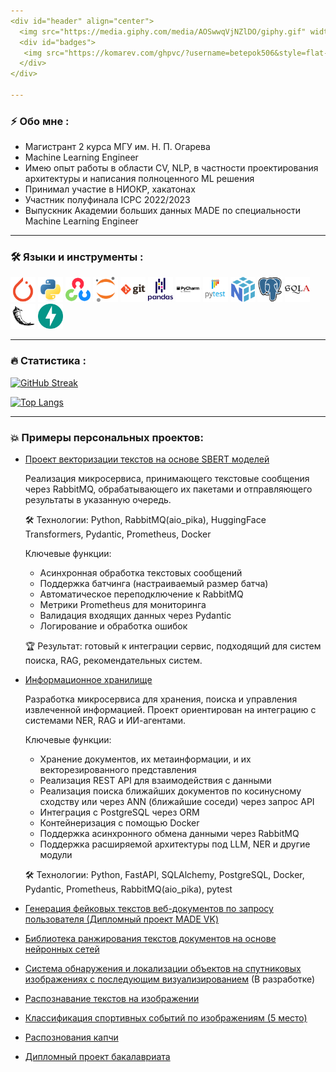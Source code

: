 ```yaml
---
<div id="header" align="center">
  <img src="https://media.giphy.com/media/AOSwwqVjNZlDO/giphy.gif" width="320" height="160"/>
  <div id="badges">
   <img src="https://komarev.com/ghpvc/?username=betepok506&style=flat-square&color=blue" alt=""/>
  </div>
</div>

---
```

### ⚡ Обо мне :
- Магистрант 2 курса МГУ им. Н. П. Огарева
- Machine Learning Engineer
- Имею опыт работы в области CV, NLP, в частности проектирования архитектуры и написания полноценного ML решения 
- Принимал участие в НИОКР, хакатонах
- Участник полуфинала ICPC 2022/2023
- Выпускник Академии больших данных MADE по специальности Machine Learning Engineer


---
### :hammer_and_wrench: Языки и инструменты :
<div>
  <img src="https://github.com/devicons/devicon/blob/master/icons/pytorch/pytorch-original.svg" title="Git" **alt="Git" width="40" height="40"/>
  <img src="https://github.com/devicons/devicon/blob/master/icons/python/python-original.svg" title="Git" **alt="Git" width="40" height="40"/>
  <img src="https://github.com/devicons/devicon/blob/master/icons/opencv/opencv-original.svg" title="Git" **alt="Git" width="40" height="40"/>
  <img src="https://github.com/devicons/devicon/blob/master/icons/jupyter/jupyter-original.svg" title="Git" **alt="Git" width="40" height="40"/>
  <img src="https://github.com/devicons/devicon/blob/master/icons/git/git-original-wordmark.svg" title="Git" **alt="Git" width="40" height="40"/>
  <img src="https://github.com/devicons/devicon/blob/master/icons/pandas/pandas-original-wordmark.svg" title="Git" **alt="Git" width="40" height="40"/>
  <img src="https://github.com/devicons/devicon/blob/master/icons/pycharm/pycharm-original-wordmark.svg" title="Git" **alt="Git" width="40" height="40"/>
  <img src="https://github.com/devicons/devicon/blob/master/icons/pytest/pytest-original-wordmark.svg" title="Git" **alt="Git" width="40" height="40"/>
  <img src="https://github.com/devicons/devicon/blob/master/icons/numpy/numpy-original.svg" title="Git" **alt="Git" width="40" height="40"/>
  <img src="https://github.com/devicons/devicon/blob/master/icons/postgresql/postgresql-original.svg" title="Git" **alt="Git" width="40" height="40"/>
  <img src="https://github.com/devicons/devicon/blob/master/icons/sqlalchemy/sqlalchemy-original.svg" title="Git" **alt="Git" width="40" height="40"/>
  <img src="https://github.com/devicons/devicon/blob/master/icons/flask/flask-original.svg" title="Git" **alt="Git" width="40" height="40"/>
  <img src="https://github.com/devicons/devicon/blob/master/icons/fastapi/fastapi-original.svg" title="Git" **alt="Git" width="40" height="40"/>
</div>

---

### :fire: Статистика :

[![GitHub Streak](http://github-readme-streak-stats.herokuapp.com?user=betepok506&theme=dark&background=000000)](https://git.io/streak-stats)

[![Top Langs](https://github-readme-stats.vercel.app/api/top-langs/?username=betepok506&layout=compact&theme=vision-friendly-dark)](https://github.com/anuraghazra/github-readme-stats)

---
### 💥 Примеры персональных проектов:
- [Проект векторизации текстов на основе SBERT моделей](https://github.com/betepok506/vectorization-model-service)

  Реализация микросервиса, принимающего текстовые сообщения через RabbitMQ, обрабатывающего их пакетами и отправляющего результаты в указанную очередь.

  🛠 Технологии: Python, RabbitMQ(aio_pika), HuggingFace Transformers, Pydantic, Prometheus, Docker

  Ключевые функции: 
  
  - Асинхронная обработка текстовых сообщений
  - Поддержка батчинга (настраиваемый размер батча)
  - Автоматическое переподключение к RabbitMQ
  - Метрики Prometheus для мониторинга
  - Валидация входящих данных через Pydantic
  - Логирование и обработка ошибок
  
  🏆 Результат: готовый к интеграции сервис, подходящий для систем поиска, RAG, рекомендательных систем.
- [Информационное хранилище](https://github.com/betepok506/information-store)

  Разработка микросервиса для хранения, поиска и управления извлеченной информацией. Проект ориентирован на интеграцию с системами NER, RAG и ИИ-агентами.

  Ключевые функции:
  
  - Хранение документов, их метаинформации, и их векторезированного представления
  - Реализация REST API для взаимодействия с данными
  - Реализация поиска ближайших документов по косинусному сходству или через ANN (ближайшие соседи) через запрос API
  - Интеграция с PostgreSQL через ORM
  - Контейнеризация с помощью Docker
  - Поддержка асинхронного обмена данными через RabbitMQ
  - Поддержка расширяемой архитектуры под LLM, NER и другие модули
    
  🛠 Технологии: Python, FastAPI, SQLAlchemy, PostgreSQL, Docker, Pydantic, Prometheus, RabbitMQ(aio_pika), pytest
  
- [Генерация фейковых текстов веб-документов по запросу пользователя (Дипломный проект MADE VK)](https://github.com/Volodimirich/MadeFakeDocs)
- [Библиотека ранжирования текстов документов на основе нейронных сетей](https://github.com/betepok506/RankingMetrics)
- [Система обнаружения и локализации объектов на спутниковых изображениях с последующим визуализированием](https://github.com/betepok506/aerial-photography-server) (В разработке)
- [Распознавание текстов на изображении](https://github.com/betepok506/ocr)
- [Классификация спортивных событий по изображениям (5 место)](https://github.com/betepok506/cv_contest_made)
- [Распознования капчи](https://github.com/betepok506/Captcha_OCR)
- [Дипломный проект бакалавриата](https://github.com/betepok506/Analysis-visitors-to-public-spaces)


